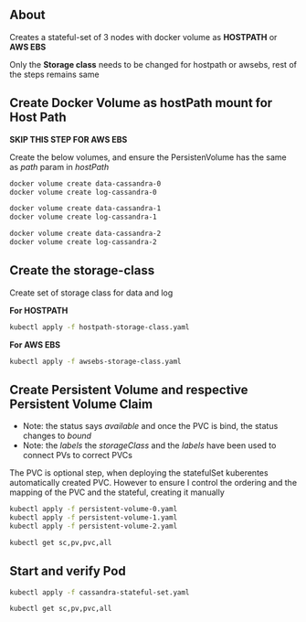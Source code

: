 
About
-----
Creates a stateful-set of 3 nodes with docker volume as **HOSTPATH** or **AWS EBS**

Only the **Storage class** needs to be changed for hostpath or awsebs, rest of the steps remains same

Create Docker Volume as hostPath mount for Host Path
----------------------------------------------------
**SKIP THIS STEP FOR AWS EBS**

Create the below volumes, and ensure the PersistenVolume has the same as *path* param in *hostPath*

  ```bash
  docker volume create data-cassandra-0
  docker volume create log-cassandra-0
  
  docker volume create data-cassandra-1
  docker volume create log-cassandra-1
  
  docker volume create data-cassandra-2
  docker volume create log-cassandra-2
  ```

Create the storage-class
------------------------
Create set of storage class for data and log

**For HOSTPATH**
  ```bash
  kubectl apply -f hostpath-storage-class.yaml
  ```

**For AWS EBS**
  ```bash
  kubectl apply -f awsebs-storage-class.yaml
  ```

Create Persistent Volume and respective Persistent Volume Claim
------------------------
- Note: the status says *available* and once the PVC is bind, the status changes to *bound*
- Note: the *labels* the *storageClass* and the *labels* have been used to connect PVs to correct PVCs

The PVC is optional step, when deploying the statefulSet kuberentes automatically created PVC.
However to ensure I control the ordering and the mapping of the PVC and the stateful, creating it manually

  ```bash
  kubectl apply -f persistent-volume-0.yaml
  kubectl apply -f persistent-volume-1.yaml
  kubectl apply -f persistent-volume-2.yaml
  ```
  
  ```bash
  kubectl get sc,pv,pvc,all
  ```


Start and verify Pod
--------------------

  ```bash
  kubectl apply -f cassandra-stateful-set.yaml
  ```

  ```bash
  kubectl get sc,pv,pvc,all
  ```



